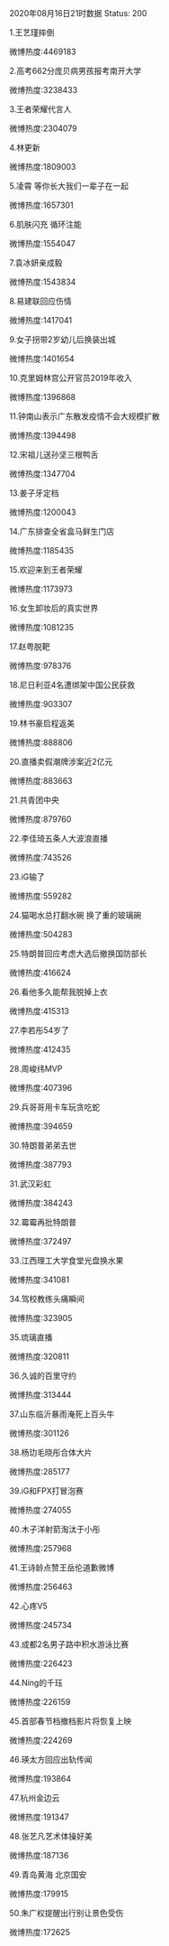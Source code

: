 2020年08月16日21时数据
Status: 200

1.王艺瑾摔倒

微博热度:4469183

2.高考662分庞贝病男孩报考南开大学

微博热度:3238433

3.王者荣耀代言人

微博热度:2304079

4.林更新

微博热度:1809003

5.凌霄 等你长大我们一辈子在一起

微博热度:1657301

6.肌肤闪充 循环注能

微博热度:1554047

7.袁冰妍亲成毅

微博热度:1543834

8.易建联回应伤情

微博热度:1417041

9.女子拐带2岁幼儿后换装出城

微博热度:1401654

10.克里姆林宫公开官员2019年收入

微博热度:1396868

11.钟南山表示广东散发疫情不会大规模扩散

微博热度:1394498

12.宋祖儿送孙坚三根鸭舌

微博热度:1347704

13.姜子牙定档

微博热度:1200043

14.广东排查全省盒马鲜生门店

微博热度:1185435

15.欢迎来到王者荣耀

微博热度:1173973

16.女生卸妆后的真实世界

微博热度:1081235

17.赵粤脱靶

微博热度:978376

18.尼日利亚4名遭绑架中国公民获救

微博热度:903307

19.林书豪启程返美

微博热度:888806

20.直播卖假潮牌涉案近2亿元

微博热度:883663

21.共青团中央

微博热度:879760

22.李佳琦五条人大波浪直播

微博热度:743526

23.iG输了

微博热度:559282

24.猫喝水总打翻水碗 换了重的玻璃碗

微博热度:504283

25.特朗普回应考虑大选后撤换国防部长

微博热度:416624

26.看他多久能帮我脱掉上衣

微博热度:415313

27.李若彤54岁了

微博热度:412435

28.周峻纬MVP

微博热度:407396

29.兵哥哥用卡车玩贪吃蛇

微博热度:394659

30.特朗普弟弟去世

微博热度:387793

31.武汉彩虹

微博热度:384243

32.霉霉再批特朗普

微博热度:372497

33.江西理工大学食堂光盘换水果

微博热度:341081

34.驾校教练头痛瞬间

微博热度:323905

35.琉璃直播

微博热度:320811

36.久诚的百里守约

微博热度:313444

37.山东临沂暴雨淹死上百头牛

微博热度:301126

38.杨玏毛晓彤合体大片

微博热度:285177

39.iG和FPX打冒泡赛

微博热度:274055

40.木子洋射箭淘汰于小彤

微博热度:257968

41.王诗龄点赞王岳伦道歉微博

微博热度:256463

42.心疼V5

微博热度:245734

43.成都2名男子路中积水游泳比赛

微博热度:226423

44.Ning的千珏

微博热度:226159

45.首部春节档撤档影片将恢复上映

微博热度:224269

46.瑛太方回应出轨传闻

微博热度:193864

47.杭州金边云

微博热度:191347

48.张艺凡艺术体操好美

微博热度:187136

49.青岛黄海 北京国安

微博热度:179915

50.朱广权提醒出行别让景色受伤

微博热度:172625

